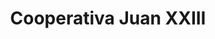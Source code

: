 ---
title: "Cooperativa Juan XXIII"
url: /san-francisco/cooperativa-juan-xxiii/
shop: Supermarkt
---